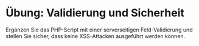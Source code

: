 # Übung: Validierung und Sicherheit
Ergänzen Sie das PHP-Script mit einer serverseitigen Feld-Validierung und stellen Sie sicher, dass keine XSS-Attacken ausgeführt werden können.
<!--stackedit_data:
eyJoaXN0b3J5IjpbODgwNTc4ODIwXX0=
-->